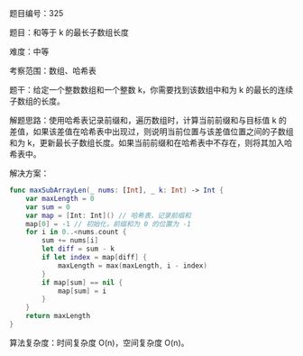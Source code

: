 题目编号：325

题目：和等于 k 的最长子数组长度

难度：中等

考察范围：数组、哈希表

题干：给定一个整数数组和一个整数 k，你需要找到该数组中和为 k 的最长的连续子数组的长度。

解题思路：使用哈希表记录前缀和，遍历数组时，计算当前前缀和与目标值 k 的差值，如果该差值在哈希表中出现过，则说明当前位置与该差值位置之间的子数组和为 k，更新最长子数组长度。如果当前前缀和在哈希表中不存在，则将其加入哈希表中。

解决方案：

```swift
func maxSubArrayLen(_ nums: [Int], _ k: Int) -> Int {
    var maxLength = 0
    var sum = 0
    var map = [Int: Int]() // 哈希表，记录前缀和
    map[0] = -1 // 初始化，前缀和为 0 的位置为 -1
    for i in 0..<nums.count {
        sum += nums[i]
        let diff = sum - k
        if let index = map[diff] {
            maxLength = max(maxLength, i - index)
        }
        if map[sum] == nil {
            map[sum] = i
        }
    }
    return maxLength
}
```

算法复杂度：时间复杂度 O(n)，空间复杂度 O(n)。